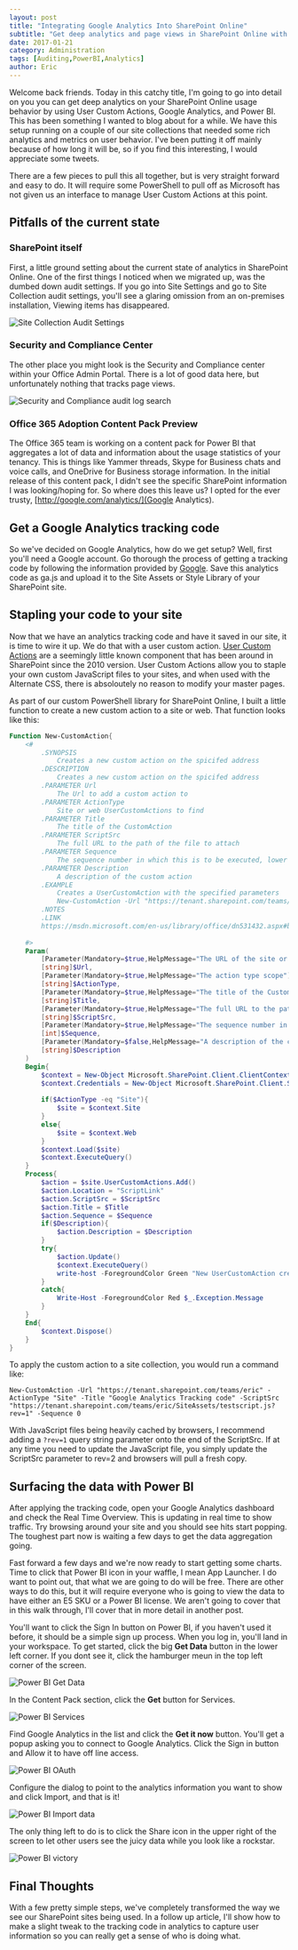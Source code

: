 ```yaml
---
layout: post
title: "Integrating Google Analytics Into SharePoint Online"
subtitle: "Get deep analytics and page views in SharePoint Online with Google Analytics"
date: 2017-01-21
category: Administration
tags: [Auditing,PowerBI,Analytics]
author: Eric
---
```


Welcome back friends. Today in this catchy title, I'm going to go into detail on you you can get deep analytics on your SharePoint Online usage behavior by using User Custom Actions, Google Analytics, and Power BI. This has been something I wanted to blog about for a while. We have this setup running on a couple of our site collections that needed some rich analytics and metrics on user behavior. I've been putting it off mainly because of how long it will be, so if you find this interesting, I would appreciate some tweets.

There are a few pieces to pull this all together, but is very straight forward and easy to do. It will require some PowerShell to pull off as Microsoft has not given us an interface to manage User Custom Actions at this point.

## Pitfalls of the current state

### SharePoint itself

First, a little ground setting about the current state of analytics in SharePoint Online. One of the first things I noticed when we migrated up, was the dumbed down audit settings. If you go into Site Settings and go to Site Collection audit settings, you'll see a glaring omission from an on-premises installation, Viewing items has disappeared.

![Site Collection Audit Settings](http://ericjalexander.com/img/audit_settings.png "Site Collection Audit Settings") 

### Security and Compliance Center

The other place you might look is the Security and Compliance center within your Office Admin Portal. There is a lot of good data here, but unfortunately nothing that tracks page views. 

![Security and Compliance audit log search](http://ericjalexander.com/img/security_compliance.png "Security and Compliance audit log search") 

### Office 365 Adoption Content Pack Preview

The Office 365 team is working on a content pack for Power BI that aggregates a lot of data and information about the usage statistics of your tenancy. This is things like Yammer threads, Skype for Business chats and voice calls, and OneDrive for Business storage information. In the initial release of this content pack, I didn't see the specific SharePoint information I was looking/hoping for. So where does this leave us? I opted for the ever trusty, [http://google.com/analytics/](Google Analytics).

## Get a Google Analytics tracking code

So we've decided on Google Analytics, how do we get setup? Well, first you'll need a Google account. Go thorough the process of getting a tracking code by following the information provided by [Google](https://support.google.com/analytics/answer/1008015?hl=en). Save this analytics code as ga.js and upload it to the Site Assets or Style Library of your SharePoint site.

## Stapling your code to your site

Now that we have an analytics tracking code and have it saved in our site, it is time to wire it up. We do that with a user custom action. [User Custom Actions](https://msdn.microsoft.com/en-us/library/office/ee538686(v=office.14).aspx) are a seemingly little known component that has been around in SharePoint since the 2010 version. User Custom Actions allow you to staple your own custom JavaScript files to your sites, and when used with the Alternate CSS, there is absoloutely no reason to modify your master pages.

As part of our custom PowerShell library for SharePoint Online, I built a little function to create a new custom action to a site or web. That function looks like this:

```PowerShell
Function New-CustomAction{
    <#
		.SYNOPSIS
            Creates a new custom action on the spicifed address
	    .DESCRIPTION	
            Creates a new custom action on the spicifed address
	    .PARAMETER Url
            The Url to add a custom action to
        .PARAMETER ActionType
            Site or web UserCustomActions to find
        .PARAMETER Title
            The title of the CustomAction
        .PARAMETER ScriptSrc
            The full URL to the path of the file to attach
        .PARAMETER Sequence
            The sequence number in which this is to be executed, lower numbers get executed first
        .PARAMETER Description
            A description of the custom action
        .EXAMPLE
            Creates a UserCustomAction with the specified parameters
            New-CustomAction -Url "https://tenant.sharepoint.com/teams/eric/subsite" -ActionType "Web" -Title "Google Analytics Tracking code" -ScriptSrc "https://tenant.sharepoint.com/teams/eric/subsite/SiteAssets/ga.js" -Sequence 0
		.NOTES
        .LINK
        https://msdn.microsoft.com/en-us/library/office/dn531432.aspx#bk_UserCustomAction
        	
	#>
    Param(
        [Parameter(Mandatory=$true,HelpMessage="The URL of the site or web")][ValidateNotNull()]
        [string]$Url,
        [Parameter(Mandatory=$true,HelpMessage="The action type scope")][ValidateSet("Site","Web")]
        [string]$ActionType,
        [Parameter(Mandatory=$true,HelpMessage="The title of the CustomAction")][ValidateNotNull()]
        [string]$Title,
        [Parameter(Mandatory=$true,HelpMessage="The full URL to the path of the file to attach")][ValidateNotNull()]
        [string]$ScriptSrc,
        [Parameter(Mandatory=$true,HelpMessage="The sequence number in which this is to be executed")][ValidateNotNull()]
        [int]$Sequence,
        [Parameter(Mandatory=$false,HelpMessage="A description of the custom action")]
        [string]$Description
    )
    Begin{
        $context = New-Object Microsoft.SharePoint.Client.ClientContext($Url) 
        $context.Credentials = New-Object Microsoft.SharePoint.Client.SharePointOnlineCredentials($global:cloudAdminUser.UserName, $global:cloudAdminUser.Password)
                
        if($ActionType -eq "Site"){
            $site = $context.Site
        }
        else{
            $site = $context.Web
        }
        $context.Load($site)
        $context.ExecuteQuery()
    }
    Process{       
        $action = $site.UserCustomActions.Add()
        $action.Location = "ScriptLink"
        $action.ScriptSrc = $ScriptSrc
        $action.Title = $Title
        $action.Sequence = $Sequence
        if($Description){
            $action.Description = $Description
        }
        try{
            $action.Update()
            $context.ExecuteQuery()
            write-host -ForegroundColor Green "New UserCustomAction created successfully!" 
        }
        catch{
            Write-Host -ForegroundColor Red $_.Exception.Message
        }
    }
    End{
        $context.Dispose()
    }
}
```

To apply the custom action to a site collection, you would run a command like:

```
New-CustomAction -Url "https://tenant.sharepoint.com/teams/eric" -ActionType "Site" -Title "Google Analytics Tracking code" -ScriptSrc "https://tenant.sharepoint.com/teams/eric/SiteAssets/testscript.js?rev=1" -Sequence 0
```

With JavaScript files being heavily cached by browsers, I recommend adding a `?rev=1` query string parameter onto the end of the ScriptSrc. If at any time you need to update the JavaScript file, you simply update the ScriptSrc parameter to rev=2 and browsers will pull a fresh copy.

## Surfacing the data with Power BI

After applying the tracking code, open your Google Analytics dashboard and check the Real Time Overview. This is updating in real time to show traffic. Try browsing around your site and you should see hits start popping. The toughest part now is waiting a few days to get the data aggregation going.

Fast forward a few days and we're now ready to start getting some charts. Time to click that Power BI icon in your waffle, I mean App Launcher. I do want to point out, that what we are going to do will be free. There are other ways to do this, but it will require everyone who is going to view the data to have either an E5 SKU or a Power BI license. We aren't going to cover that in this walk through, I'll cover that in more detail in another post.

You'll want to click the Sign In button on Power BI, if you haven't used it before, it should be a simple sign up process. When you log in, you'll land in your workspace. To get started, click the big **Get Data** button in the lower left corner. If you dont see it, click the hamburger meun in the top left corner of the screen.

![Power BI Get Data](http://ericjalexander.com/img/powerbi_getdata.png "Get Data")

In the Content Pack section, click the **Get** button for Services.

![Power BI Services](http://ericjalexander.com/img/powerbi_services.png "Services")

Find Google Analytics in the list and click the **Get it now** button. You'll get a popup asking you to connect to Google Analytics. Click the Sign in button and Allow it to have off line access.

![Power BI OAuth](http://ericjalexander.com/img/powerbi_oauth.png "OAuth")

Configure the dialog to point to the analytics information you want to show and click Import, and that is it!

![Power BI Import data](http://ericjalexander.com/img/powerbi_import.png "Import data")

The only thing left to do is to click the Share icon in the upper right of the screen to let other users see the juicy data while you look like a rockstar.

![Power BI victory](http://ericjalexander.com/img/powerbi_victory.png "Winning")

## Final Thoughts

With a few pretty simple steps, we've completely transformed the way we see our SharePoint sites being used. In a follow up article, I'll show how to make a slight tweak to the tracking code in analytics to capture user information so you can really get a sense of who is doing what.
